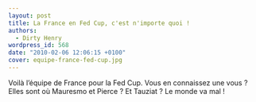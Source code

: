 ```yaml
---
layout: post
title: La France en Fed Cup, c'est n'importe quoi !
authors:
  - Dirty Henry
wordpress_id: 568
date: "2010-02-06 12:06:15 +0100"
cover: equipe-france-fed-cup.jpg
---
```


Voilà l’équipe de France pour la Fed Cup. Vous en connaissez une vous ? Elles
sont où Mauresmo et Pierce ? Et Tauziat ? Le monde va mal !
